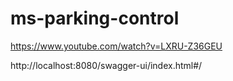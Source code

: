 # ms-parking-control
https://www.youtube.com/watch?v=LXRU-Z36GEU

http://localhost:8080/swagger-ui/index.html#/